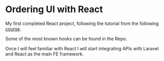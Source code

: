 # Ordering UI with React


My first completed React project, following the tutorial from the following [course](https://www.udemy.com/course/react-the-complete-guide-incl-redux/).

Some of the most known hooks can be found in the Repo.

Once I will feel familiar with React I will start integrating APIs with Laravel and React as the main FE framework.

